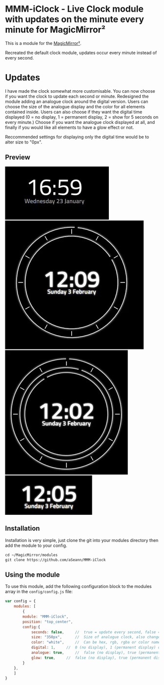 # MMM-iClock - Live Clock module with updates on the minute every minute for MagicMirror²

This is a module for the [MagicMirror²](https://github.com/MichMich/MagicMirror/).

Recreated the default clock module, updates occur every minute instead of every second.
# Updates
I have made the clock somewhat more customisable. You can now choose if you want the clock to update each second or minute.
Redesigned the module adding an analogue clock around the digital version.
Users can choose the size of the analogue display and the color for all elements contained inside.
Users can also choose if they want the digital time displayed (0 = no display, 1 = permanent display, 2 = show for 5 seconds on every minute.)
Choose if you want the analogue clock displayed at all, and finally if you would like all elements to have a glow effect or not.

Reccommended settings for displaying only the digital time would be to alter size to "0px".

## Preview

![](img/preview.gif)
![](img/preview-1.gif)
![](img/preview-2.gif)
![](img/preview-3.gif)


## Installation
	
Installation is very simple, just clone the git into your modules directory then add the module to your config.

```shell
cd ~/MagicMirror/modules
git clone https://github.com/aSeann/MMM-iClock
```

## Using the module

To use this module, add the following configuration block to the modules array in the `config/config.js` file:
```js
var config = {
    modules: [
        {
		module: "MMM-iClock",
		position: "top_center",
		config:{
			seconds: false,		//	true = update every second, false = update every minute.
			size: "350px",		//	Size of analogue clock, also changes margin for digital clock.
			color: "white",		//	Can be hex, rgb, rgba or color name.
			digital: 1,		//	0 (no display), 1 (permanent display) or 2 (show for 5 seconds on every miniute).
			analogue: true,		//	false (no display), true (permanent display).
			glow: true,		//	false (no display), true (permanent display).
		}
	},
    ]
}
```

